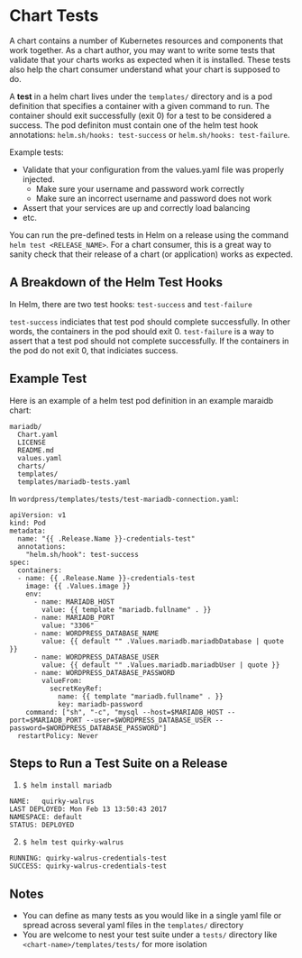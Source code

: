 # Chart Tests

A chart contains a number of Kubernetes resources and components that work together. As a chart author, you may want to write some tests that validate that your charts works as expected when it is installed. These tests also help the chart consumer understand what your chart is supposed to do.

A **test** in a helm chart lives under the `templates/` directory and is a pod definition that specifies a container with a given command to run. The container should exit successfully (exit 0) for a test to be considered a success. The pod definiton must contain one of the helm test hook annotations: `helm.sh/hooks: test-success` or `helm.sh/hooks: test-failure`.

Example tests:
- Validate that your configuration from the values.yaml file was properly injected.
  - Make sure your username and password work correctly
  - Make sure an incorrect username and password does not work
- Assert that your services are up and correctly load balancing
- etc.

You can run the pre-defined tests in Helm on a release using the command `helm test <RELEASE_NAME>`. For a chart consumer, this is a great way to sanity check that their release of a chart (or application) works as expected.

## A Breakdown of the Helm Test Hooks

In Helm, there are two test hooks: `test-success` and `test-failure`

`test-success` indiciates that test pod should complete successfully. In other words, the containers in the pod should exit 0.
`test-failure` is a way to assert that a test pod should not complete successfully. If the containers in the pod do not exit 0, that indiciates success.

## Example Test

Here is an example of a helm test pod definition in an example maraidb chart:

```
mariadb/
  Chart.yaml
  LICENSE
  README.md
  values.yaml
  charts/
  templates/
  templates/mariadb-tests.yaml
```
In `wordpress/templates/tests/test-mariadb-connection.yaml`:
```
apiVersion: v1
kind: Pod
metadata:
  name: "{{ .Release.Name }}-credentials-test"
  annotations:
    "helm.sh/hook": test-success
spec:
  containers:
  - name: {{ .Release.Name }}-credentials-test
    image: {{ .Values.image }}
    env:
      - name: MARIADB_HOST
        value: {{ template "mariadb.fullname" . }}
      - name: MARIADB_PORT
        value: "3306"
      - name: WORDPRESS_DATABASE_NAME
        value: {{ default "" .Values.mariadb.mariadbDatabase | quote }}
      - name: WORDPRESS_DATABASE_USER
        value: {{ default "" .Values.mariadb.mariadbUser | quote }}
      - name: WORDPRESS_DATABASE_PASSWORD
        valueFrom:
          secretKeyRef:
            name: {{ template "mariadb.fullname" . }}
            key: mariadb-password
    command: ["sh", "-c", "mysql --host=$MARIADB_HOST --port=$MARIADB_PORT --user=$WORDPRESS_DATABASE_USER --password=$WORDPRESS_DATABASE_PASSWORD"]
  restartPolicy: Never
```

## Steps to Run a Test Suite on a Release
1. `$ helm install mariadb`
```
NAME:   quirky-walrus
LAST DEPLOYED: Mon Feb 13 13:50:43 2017
NAMESPACE: default
STATUS: DEPLOYED
```

2. `$ helm test quirky-walrus`
```
RUNNING: quirky-walrus-credentials-test
SUCCESS: quirky-walrus-credentials-test
```

## Notes
- You can define as many tests as you would like in a single yaml file or spread across several yaml files in the `templates/` directory
- You are welcome to nest your test suite under a `tests/` directory like `<chart-name>/templates/tests/` for more isolation
